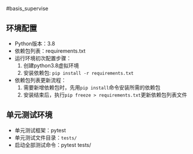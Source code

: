 #basis_supervise

## 环境配置

- Python版本：3.8
- 依赖包列表：requirements.txt
- 运行环境初次配置步骤：
    1. 创建python3.8虚拟环境
    2. 安装依赖包: `pip install -r requirements.txt`
- 依赖包列表更新流程：
    1. 需要新增依赖包时，先用`pip install`命令安装所需的依赖包
    2. 安装结束后，执行`pip freeze > requirements.txt`更新依赖包列表文件
    
## 单元测试环境

- 单元测试框架：pytest
- 单元测试文件目录：`tests/`
- 启动全部测试命令：pytest tests/

